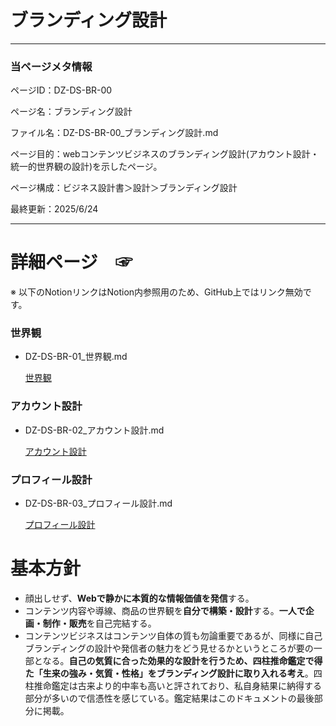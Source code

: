 # ブランディング設計

---

### 当ページメタ情報

ページID：DZ-DS-BR-00

ページ名：ブランディング設計

ファイル名：DZ-DS-BR-00_ブランディング設計.md

ページ目的：webコンテンツビジネスのブランディング設計(アカウント設計・統一的世界観の設計)を示したページ。

ページ構成：ビジネス設計書＞設計＞ブランディング設計

最終更新：2025/6/24

---

# 詳細ページ　☞

※ 以下のNotionリンクはNotion内参照用のため、GitHub上ではリンク無効です。

### 世界観

- DZ-DS-BR-01_世界観.md
    
    [世界観](%E3%83%95%E3%82%99%E3%83%A9%E3%83%B3%E3%83%86%E3%82%99%E3%82%A3%E3%83%B3%E3%82%AF%E3%82%99%E8%A8%AD%E8%A8%88%2020ecd75ce185804e817bc6dd4a9ac1b7/%E4%B8%96%E7%95%8C%E8%A6%B3%2021ccd75ce185800bb8c9ec7206e434b3.md)
    

### アカウント設計

- DZ-DS-BR-02_アカウント設計.md
    
    [アカウント設計](%E3%83%95%E3%82%99%E3%83%A9%E3%83%B3%E3%83%86%E3%82%99%E3%82%A3%E3%83%B3%E3%82%AF%E3%82%99%E8%A8%AD%E8%A8%88%2020ecd75ce185804e817bc6dd4a9ac1b7/%E3%82%A2%E3%82%AB%E3%82%A6%E3%83%B3%E3%83%88%E8%A8%AD%E8%A8%88%2021ccd75ce18580efa9d9c0c05481b928.md)
    

### プロフィール設計

- DZ-DS-BR-03_プロフィール設計.md
    
    [プロフィール設計](%E3%83%95%E3%82%99%E3%83%A9%E3%83%B3%E3%83%86%E3%82%99%E3%82%A3%E3%83%B3%E3%82%AF%E3%82%99%E8%A8%AD%E8%A8%88%2020ecd75ce185804e817bc6dd4a9ac1b7/%E3%83%95%E3%82%9A%E3%83%AD%E3%83%95%E3%82%A3%E3%83%BC%E3%83%AB%E8%A8%AD%E8%A8%88%2021ccd75ce185801f9490c5534f3eb7d8.md)
    

# 基本方針

- 顔出しせず、**Webで静かに本質的な情報価値を発信**する。
- コンテンツ内容や導線、商品の世界観を**自分で構築・設計**する。**一人で企画・制作・販売**を自己完結する。
- コンテンツビジネスはコンテンツ自体の質も勿論重要であるが、同様に自己ブランディングの設計や発信者の魅力をどう見せるかというところが要の一部となる。**自己の気質に合った効果的な設計を行うため、四柱推命鑑定で得た「生来の強み・気質・性格」をブランディング設計に取り入れる考え**。四柱推命鑑定は古来より的中率も高いと評されており、私自身結果に納得する部分が多いので信憑性を感じている。鑑定結果はこのドキュメントの最後部分に掲載。